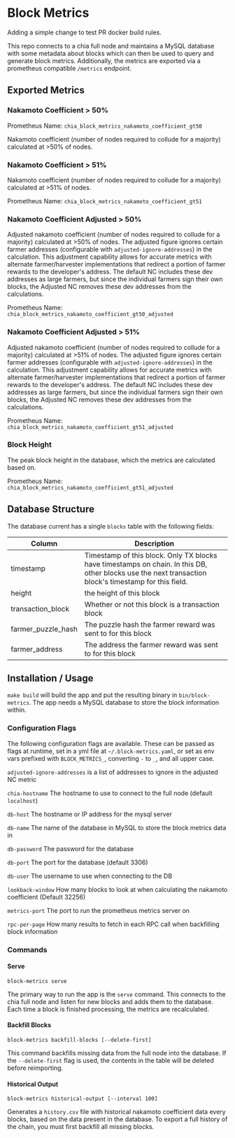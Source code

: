 # Block Metrics

Adding a simple change to test PR docker build rules.

This repo connects to a chia full node and maintains a MySQL database with some metadata about blocks which can then be
used to query and generate block metrics. Additionally, the metrics are exported via a prometheus compatible `/metrics`
endpoint.

## Exported Metrics

### Nakamoto Coefficient > 50%
Prometheus Name: `chia_block_metrics_nakamoto_coefficient_gt50`

Nakamoto coefficient (number of nodes required to collude for a majority) calculated at >50% of nodes.

### Nakamoto Coefficient > 51%

Nakamoto coefficient (number of nodes required to collude for a majority) calculated at >51% of nodes.

Prometheus Name: `chia_block_metrics_nakamoto_coefficient_gt51`

### Nakamoto Coefficient Adjusted > 50%

Adjusted nakamoto coefficient (number of nodes required to collude for a majority) calculated at >50% of nodes. The adjusted figure ignores certain farmer addresses (configurable with `adjusted-ignore-addresses`) in the calculation. This adjustment capability allows for accurate metrics with alternate farmer/harvester implementations that redirect a portion of farmer rewards to the developer's address. The default NC includes these dev addresses as large farmers, but since the individual farmers sign their own blocks, the Adjusted NC removes these dev addresses from the calculations.

Prometheus Name: `chia_block_metrics_nakamoto_coefficient_gt50_adjusted`

### Nakamoto Coefficient Adjusted > 51%

Adjusted nakamoto coefficient (number of nodes required to collude for a majority) calculated at >51% of nodes. The adjusted figure ignores certain farmer addresses (configurable with `adjusted-ignore-addresses`) in the calculation. This adjustment capability allows for accurate metrics with alternate farmer/harvester implementations that redirect a portion of farmer rewards to the developer's address. The default NC includes these dev addresses as large farmers, but since the individual farmers sign their own blocks, the Adjusted NC removes these dev addresses from the calculations.

Prometheus Name: `chia_block_metrics_nakamoto_coefficient_gt51_adjusted`

### Block Height

The peak block height in the database, which the metrics are calculated based on.

Prometheus Name: `chia_block_metrics_nakamoto_coefficient_gt51_adjusted`

## Database Structure

The database current has a single `blocks` table with the following fields:

| Column             | Description                                                                                                                                           |
|--------------------|-------------------------------------------------------------------------------------------------------------------------------------------------------|
| timestamp          | Timestamp of this block. Only TX blocks have timestamps on chain. In this DB, other blocks use the next transaction block's timestamp for this field. |
| height             | the height of this block                                                                                                                              |
| transaction_block  | Whether or not this block is a transaction block                                                                                                      |
| farmer_puzzle_hash | The puzzle hash the farmer reward was sent to for this block                                                                                          |
| farmer_address     | The address the farmer reward was sent to for this block                                                                                              |

## Installation / Usage

`make build` will build the app and put the resulting binary in `bin/block-metrics`. The app needs a MySQL database to
store the block information within.

### Configuration Flags

The following configuration flags are available. These can be passed as flags at runtime, set in a yml file at
`~/.block-metrics.yaml`, or set as env vars prefixed with `BLOCK_METRICS_`, converting `-` to `_`, and all upper case.

`adjusted-ignore-addresses` is a list of addresses to ignore in the adjusted NC metric

`chia-hostname` The hostname to use to connect to the full node (default `localhost`)

`db-host` The hostname or IP address for the mysql server

`db-name` The name of the database in MySQL to store the block metrics data in

`db-password` The password for the database

`db-port` The port for the database (default 3306)

`db-user` The username to use when connecting to the DB

`lookback-window` How many blocks to look at when calculating the nakamoto coefficient (Default 32256)

`metrics-port` The port to run the prometheus metrics server on

`rpc-per-page` How many results to fetch in each RPC call when backfilling block information

### Commands

#### Serve

`block-metrics serve`

The primary way to run the app is the `serve` command. This connects to the chia full node and listen for new blocks
and adds them to the database. Each time a block is finished processing, the metrics are recalculated. 

#### Backfill Blocks

`block-metrics backfill-blocks [--delete-first]`

This command backfills missing data from the full node into the database. If the `--delete-first` flag is used, the
contents in the table will be deleted before reimporting.

#### Historical Output

`block-metrics historical-output [--interval 100]`

Generates a `history.csv` file with historical nakamoto coefficient data every <interval> blocks, based on the data
present in the database. To export a full history of the chain, you must first backfill all missing blocks. 
